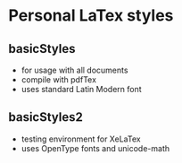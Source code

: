 Personal LaTex styles
=====================

basicStyles
-----------
- for usage with all documents
- compile with pdfTex
- uses standard Latin Modern font

basicStyles2
------------
- testing environment for XeLaTex
- uses OpenType fonts and unicode-math
